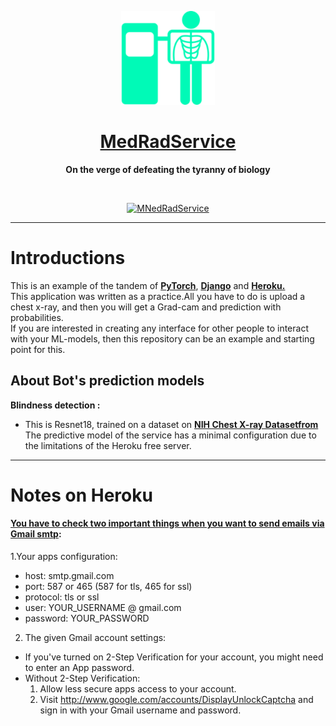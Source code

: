 <a href="https://medradindustries.herokuapp.com/"><p align="center">
  <img border="0" alt="MedRadService" src="https://github.com/OldBonhart/MedRadService/blob/master/static/images/Xray_logo2.png" width="150" height="150"> </p>
<h1 align="center">
<strong>
  MedRadService<a>
  </strong></a>
</h1> <p align="center"></a>
 <strong> On the verge of defeating the tyranny of biology</strong>
</p>
<br>

<p align="center">
    <a href="https://www.youtube.com/watch?v=vmHD25Oyvj8"><img border="0" alt="MNedRadService" src="https://github.com/OldBonhart/MedRadService/blob/master/medradservice.gif" width="725" height="450"></a>
</p>

---

# Introductions

This is an example of the tandem of [**PyTorch**](https://pytorch.org/), [**Django**](https://docs.djangoproject.com/en/2.2/releases/2.0/) and [**Heroku.**](https://devcenter.heroku.com)<br>
This application was written as a practice.All you have to do is upload a chest x-ray, and then you will get a Grad-cam and prediction with probabilities.<br>
If you are interested in creating any interface for other people to interact with your ML-models, then this repository can be an example and starting point for this.

## About Bot's prediction models
**Blindness detection :**
+ This is Resnet18, trained on a dataset on [**NIH Chest X-ray Datasetfrom**](https://www.kaggle.com/nih-chest-xrays/data)
The predictive model of the service has a minimal configuration due to the limitations of the Heroku free server. <br>

---
# Notes on Heroku

#### [You have to check two important things when you want to send emails via Gmail smtp](https://stackoverflow.com/questions/36244309/heroku-not-sending-email-with-gmail-smtp):
1.Your apps configuration:
   + host: smtp.gmail.com
   + port: 587 or 465 (587 for tls, 465 for ssl)
   + protocol: tls or ssl
   + user: YOUR_USERNAME @ gmail.com
   + password: YOUR_PASSWORD
2. The given Gmail account settings:
  + If you've turned on 2-Step Verification for your account, you might need to enter an App password.
  + Without 2-Step Verification:
       1. Allow less secure apps access to your account.
       2. Visit http://www.google.com/accounts/DisplayUnlockCaptcha and sign in with your Gmail username and password.

